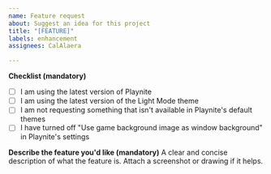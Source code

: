 ```yaml
---
name: Feature request
about: Suggest an idea for this project
title: "[FEATURE]"
labels: enhancement
assignees: CalAlaera

---
```


**Checklist (mandatory)**
- [ ] I am using the latest version of Playnite
- [ ] I am using the latest version of the Light Mode theme
- [ ] I am not requesting something that isn't available in Playnite's default themes
- [ ] I have turned off "Use game background image as window background" in Playnite's settings

**Describe the feature you'd like (mandatory)**
A clear and concise description of what the feature is.
Attach a screenshot or drawing if it helps.
